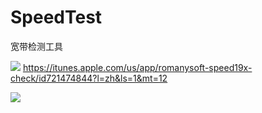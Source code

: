 # SpeedTest
宽带检测工具

[![](http://res.cloudinary.com/dfzokzfi5/image/upload/c_scale,w_124/v1411092419/app-store-button_pw05je.png)](https://itunes.apple.com/us/app/romanysoft-speed19x-check/id721474844?l=zh&ls=1&mt=12)  https://itunes.apple.com/us/app/romanysoft-speed19x-check/id721474844?l=zh&ls=1&mt=12

![](http://a2.mzstatic.com/us/r30/Purple71/v4/61/3e/71/613e710d-4da9-3536-7cad-50f478f9eb15/screen800x500.jpeg)
